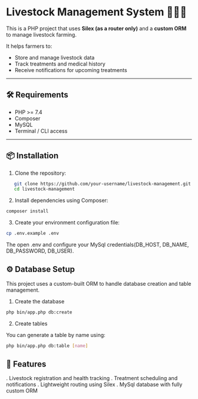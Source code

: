 # Livestock Management System 🐄🐖🐑

This is a PHP project that uses **Silex (as a router only)** and a **custom ORM** to manage livestock farming.

It helps farmers to:

- Store and manage livestock data
- Track treatments and medical history
- Receive notifications for upcoming treatments

---

## 🛠 Requirements

- PHP >= 7.4
- Composer
- MySQL
- Terminal / CLI access

---

## 📦 Installation

1. Clone the repository:

```bash
   git clone https://github.com/your-username/livestock-management.git
   cd livestock-management
```

2. Install dependencies using Composer:

```bash
composer install
```

3. Create your environment configuration file:

```bash
cp .env.example .env
```
The open .env and configure your MySql credentials(DB_HOST, DB_NAME, DB_PASSWORD, DB_USER).

## ⚙ Database Setup

This project uses a custom-built ORM to handle database creation and table management.

1. Create the database

```bash
php bin/app.php db:create
```

2. Create tables

You can generate a table by name using:

```bash
php bin/app.php db:table [name]
```

## 🚀 Features

. Livestock registration and health tracking
. Treatment scheduling and notifications
. Lightweight routing using Silex
. MySql database with fully custom ORM